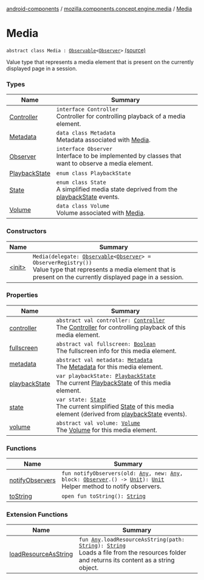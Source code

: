 [android-components](../../index.md) / [mozilla.components.concept.engine.media](../index.md) / [Media](./index.md)

# Media

`abstract class Media : `[`Observable`](../../mozilla.components.support.base.observer/-observable/index.md)`<`[`Observer`](-observer/index.md)`>` [(source)](https://github.com/mozilla-mobile/android-components/blob/master/components/concept/engine/src/main/java/mozilla/components/concept/engine/media/Media.kt#L14)

Value type that represents a media element that is present on the currently displayed page in a session.

### Types

| Name | Summary |
|---|---|
| [Controller](-controller/index.md) | `interface Controller`<br>Controller for controlling playback of a media element. |
| [Metadata](-metadata/index.md) | `data class Metadata`<br>Metadata associated with [Media](./index.md). |
| [Observer](-observer/index.md) | `interface Observer`<br>Interface to be implemented by classes that want to observe a media element. |
| [PlaybackState](-playback-state/index.md) | `enum class PlaybackState` |
| [State](-state/index.md) | `enum class State`<br>A simplified media state deprived from the [playbackState](playback-state.md) events. |
| [Volume](-volume/index.md) | `data class Volume`<br>Volume associated with [Media](./index.md). |

### Constructors

| Name | Summary |
|---|---|
| [&lt;init&gt;](-init-.md) | `Media(delegate: `[`Observable`](../../mozilla.components.support.base.observer/-observable/index.md)`<`[`Observer`](-observer/index.md)`> = ObserverRegistry())`<br>Value type that represents a media element that is present on the currently displayed page in a session. |

### Properties

| Name | Summary |
|---|---|
| [controller](controller.md) | `abstract val controller: `[`Controller`](-controller/index.md)<br>The [Controller](-controller/index.md) for controlling playback of this media element. |
| [fullscreen](fullscreen.md) | `abstract val fullscreen: `[`Boolean`](https://kotlinlang.org/api/latest/jvm/stdlib/kotlin/-boolean/index.html)<br>The fullscreen info for this media element. |
| [metadata](metadata.md) | `abstract val metadata: `[`Metadata`](-metadata/index.md)<br>The [Metadata](-metadata/index.md) for this media element. |
| [playbackState](playback-state.md) | `var playbackState: `[`PlaybackState`](-playback-state/index.md)<br>The current [PlaybackState](-playback-state/index.md) of this media element. |
| [state](state.md) | `var state: `[`State`](-state/index.md)<br>The current simplified [State](-state/index.md) of this media element (derived from [playbackState](playback-state.md) events). |
| [volume](volume.md) | `abstract val volume: `[`Volume`](-volume/index.md)<br>The [Volume](-volume/index.md) for this media element. |

### Functions

| Name | Summary |
|---|---|
| [notifyObservers](notify-observers.md) | `fun notifyObservers(old: `[`Any`](https://kotlinlang.org/api/latest/jvm/stdlib/kotlin/-any/index.html)`, new: `[`Any`](https://kotlinlang.org/api/latest/jvm/stdlib/kotlin/-any/index.html)`, block: `[`Observer`](-observer/index.md)`.() -> `[`Unit`](https://kotlinlang.org/api/latest/jvm/stdlib/kotlin/-unit/index.html)`): `[`Unit`](https://kotlinlang.org/api/latest/jvm/stdlib/kotlin/-unit/index.html)<br>Helper method to notify observers. |
| [toString](to-string.md) | `open fun toString(): `[`String`](https://kotlinlang.org/api/latest/jvm/stdlib/kotlin/-string/index.html) |

### Extension Functions

| Name | Summary |
|---|---|
| [loadResourceAsString](../../mozilla.components.support.test.file/kotlin.-any/load-resource-as-string.md) | `fun `[`Any`](https://kotlinlang.org/api/latest/jvm/stdlib/kotlin/-any/index.html)`.loadResourceAsString(path: `[`String`](https://kotlinlang.org/api/latest/jvm/stdlib/kotlin/-string/index.html)`): `[`String`](https://kotlinlang.org/api/latest/jvm/stdlib/kotlin/-string/index.html)<br>Loads a file from the resources folder and returns its content as a string object. |
